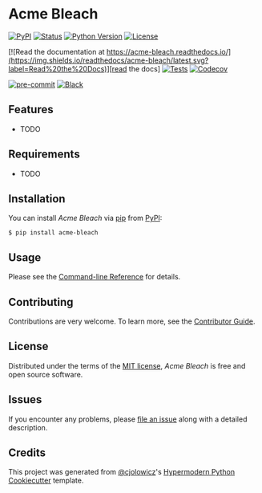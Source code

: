 # Acme Bleach

[![PyPI](https://img.shields.io/pypi/v/acme-bleach.svg)][pypi status]
[![Status](https://img.shields.io/pypi/status/acme-bleach.svg)][pypi status]
[![Python Version](https://img.shields.io/pypi/pyversions/acme-bleach)][pypi status]
[![License](https://img.shields.io/pypi/l/acme-bleach)][license]

[![Read the documentation at https://acme-bleach.readthedocs.io/](https://img.shields.io/readthedocs/acme-bleach/latest.svg?label=Read%20the%20Docs)][read the docs]
[![Tests](https://github.com/stefansm/acme-bleach/workflows/Tests/badge.svg)][tests]
[![Codecov](https://codecov.io/gh/stefansm/acme-bleach/branch/main/graph/badge.svg)][codecov]

[![pre-commit](https://img.shields.io/badge/pre--commit-enabled-brightgreen?logo=pre-commit&logoColor=white)][pre-commit]
[![Black](https://img.shields.io/badge/code%20style-black-000000.svg)][black]

[pypi status]: https://pypi.org/project/acme-bleach/
[read the docs]: https://acme-bleach.readthedocs.io/
[tests]: https://github.com/stefansm/acme-bleach/actions?workflow=Tests
[codecov]: https://app.codecov.io/gh/stefansm/acme-bleach
[pre-commit]: https://github.com/pre-commit/pre-commit
[black]: https://github.com/psf/black

## Features

- TODO

## Requirements

- TODO

## Installation

You can install _Acme Bleach_ via [pip] from [PyPI]:

```console
$ pip install acme-bleach
```

## Usage

Please see the [Command-line Reference] for details.

## Contributing

Contributions are very welcome.
To learn more, see the [Contributor Guide].

## License

Distributed under the terms of the [MIT license][license],
_Acme Bleach_ is free and open source software.

## Issues

If you encounter any problems,
please [file an issue] along with a detailed description.

## Credits

This project was generated from [@cjolowicz]'s [Hypermodern Python Cookiecutter] template.

[@cjolowicz]: https://github.com/cjolowicz
[pypi]: https://pypi.org/
[hypermodern python cookiecutter]: https://github.com/cjolowicz/cookiecutter-hypermodern-python
[file an issue]: https://github.com/stefansm/acme-bleach/issues
[pip]: https://pip.pypa.io/

<!-- github-only -->

[license]: https://github.com/stefansm/acme-bleach/blob/main/LICENSE
[contributor guide]: https://github.com/stefansm/acme-bleach/blob/main/CONTRIBUTING.md
[command-line reference]: https://acme-bleach.readthedocs.io/en/latest/usage.html
